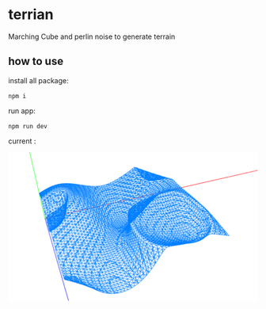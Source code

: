 # terrian

Marching Cube and perlin noise to generate terrain

## how to use

install all package:

```shell
npm i  
```

 run app:

```shell
npm run dev 
```


current :

![1643607284248.png](image/README/1643607284248.png)
